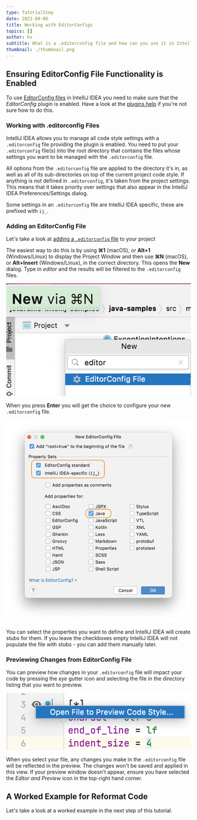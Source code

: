 ```yaml
---
type: TutorialStep
date: 2021-09-06
title: Working with EditorConfigs
topics: []
author: hs
subtitle: What is a .editorconfig file and how can you use it in IntelliJ IDEA
thumbnail: ./thumbnail.png
---
```


## Ensuring EditorConfig File Functionality is Enabled
To use [EditorConfig files](https://www.jetbrains.com/help/idea/configuring-code-style.html#editorconfig) in IntelliJ IDEA you need to make sure that the _EditorConfig_ plugin is enabled. Have a look at the [plugins help](https://www.jetbrains.com/help/idea/managing-plugins.html) if you're not sure how to do this.

### Working with .editorconfig Files
IntelliJ IDEA allows you to manage all code style settings with a `.editorconfig` file providing the plugin is enabled. You need to put your `.editorconfig` file(s) into the root directory that contains the files whose settings you want to be managed with the `.editorconfig` file.

All options from the `.editorconfig` file are applied to the directory it's in, as well as all of its sub-directories on top of the current project code style. If anything is not defined in `.editorconfig`, it's taken from the project settings. This means that it takes priority over settings that also appear in the IntelliJ IDEA Preferences/Settings dialog.

Some settings in an `.editorconfig` file are IntelliJ IDEA specific, these are prefixed with `ij_`.

### Adding an EditorConfig File
Let's take a look at [adding a `.editorconfig` file](https://www.jetbrains.com/help/idea/configuring-code-style.html#66e1c5ae) to your project

The easiest way to do this is by using **⌘1** (macOS), or **Alt+1** (Windows/Linux) to display the Project Window and then use **⌘N** (macOS), or **Alt+Insert** (Windows/Linux), in the correct directory. This opens the **New** dialog. Type in _editor_ and the results will be filtered to the `.editorconfig` files.

![New EditorConfig File](new-editor-config.png)

When you press **Enter** you will get the choice to configure your new `.editorconfig` file.

![EditorConfig File Configuration](editor-config-options.png)

You can select the properties you want to define and IntelliJ IDEA will create stubs for them. If you leave the checkboxes empty IntelliJ IDEA will not populate the file with stubs - you can add them manually later.  

### Previewing Changes from EditorConfig File
You can preview how changes in your `.editorconfig` file will impact your code by pressing the _eye_ gutter icon and selecting the file in the directory listing that you want to preview.

![Preview Editor Config Changes](preview-editor-config-changes.png)

When you select your file, any changes you make in the `.editorconfig` file will be reflected in the preview. The changes won't be saved and applied in this view. If your preview window doesn't appear, ensure you have selected the _Editor and Preview_ icon in the top-right hand corner.

## A Worked Example for Reformat Code
Let's take a look at a worked example in the next step of this tutorial.
